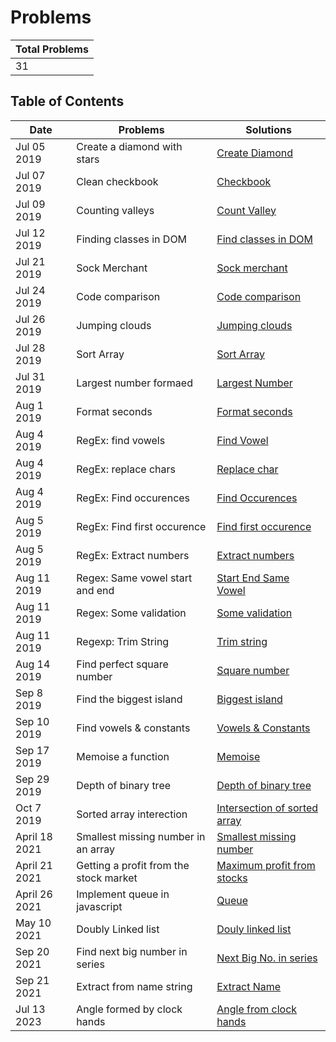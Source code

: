 # Problems

| Total Problems |
| -------------- |
| 31             |

## Table of Contents

| Date          | Problems                               | Solutions                                                         |
| ------------- | -------------------------------------- | ----------------------------------------------------------------- |
| Jul 05 2019   | Create a diamond with stars            | [Create Diamond](./src/diamond-with-star.js)                      |
| Jul 07 2019   | Clean checkbook                        | [Checkbook](./src/checkbook.js)                                   |
| Jul 09 2019   | Counting valleys                       | [Count Valley](./src/counting-valley.js)                          |
| Jul 12 2019   | Finding classes in DOM                 | [Find classes in DOM](./src/find-class.js)                        |
| Jul 21 2019   | Sock Merchant                          | [Sock merchant](./src/sock-merchant.js)                           |
| Jul 24 2019   | Code comparison                        | [Code comparison](./src/code-comparison.js)                       |
| Jul 26 2019   | Jumping clouds                         | [Jumping clouds](./src/jumping-clouds.js)                         |
| Jul 28 2019   | Sort Array                             | [Sort Array](./src/sort-array.js)                                 |
| Jul 31 2019   | Largest number formaed                 | [Largest Number](./src/largest-number-formed.js)                  |
| Aug 1 2019    | Format seconds                         | [Format seconds](./src/count-seconds.js)                          |
| Aug 4 2019    | RegEx: find vowels                     | [Find Vowel](./src/Regexp/find-vowel.js)                          |
| Aug 4 2019    | RegEx: replace chars                   | [Replace char](./src/Regexp/replace-char.js)                      |
| Aug 4 2019    | RegEx: Find occurences                 | [Find Occurences](./src/Regexp/find-occurences.js)                |
| Aug 5 2019    | RegEx: Find first occurence            | [Find first occurence](./src/Regexp/first-find.js)                |
| Aug 5 2019    | RegEx: Extract numbers                 | [Extract numbers](./src/Regexp/extract-number.js)                 |
| Aug 11 2019   | Regex: Same vowel start and end        | [Start End Same Vowel](./src/Regexp/start-end-with-same-vowel.js) |
| Aug 11 2019   | Regex: Some validation                 | [Some validation](./src/Regexp/some-validation.js)                |
| Aug 11 2019   | Regexp: Trim String                    | [Trim string](./src/Regexp/trim-string.js)                        |
| Aug 14 2019   | Find perfect square number             | [Square number](./src/isSquareRoot.js)                            |
| Sep 8 2019    | Find the biggest island                | [Biggest island](./src/biggest-island.js)                         |
| Sep 10 2019   | Find vowels & constants                | [Vowels & Constants](./src/Regexp/count-vowels.js)                |
| Sep 17 2019   | Memoise a function                     | [Memoise](./src/memoisation.js)                                   |
| Sep 29 2019   | Depth of binary tree                   | [Depth of binary tree](./src/Tree/max-depth.js)                   |
| Oct 7 2019    | Sorted array interection               | [Intersection of sorted array](./src/array-interection.js)        |
| April 18 2021 | Smallest missing number in an array    | [Smallest missing number](./src/find-smallest-missing-number.js)  |
| April 21 2021 | Getting a profit from the stock market | [Maximum profit from stocks](./src/maxStockProfit.js)             |
| April 26 2021 | Implement queue in javascript          | [Queue](./src/LinkedList/queue.js)                                |
| May 10 2021   | Doubly Linked list                     | [Douly linked list](./src/LinkedList/double_linked-list.js)       |
| Sep 20 2021   | Find next big number in series         | [Next Big No. in series](./src/find-next-greater-number.js)       |
| Sep 21 2021   | Extract from name string               | [Extract Name](./src/validate-name.js)                            |
| Jul 13 2023   | Angle formed by clock hands            | [Angle from clock hands](./src/angle-between-clock-hand.js)       |
